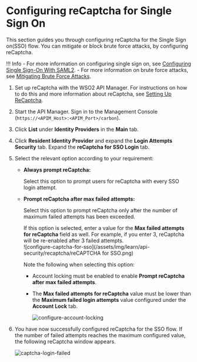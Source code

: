 # Configuring reCaptcha for Single Sign On

This section guides you through configuring reCaptcha for the Single Sign
on(SSO) flow. You can mitigate or block brute force
attacks, by configuring reCaptcha.

!!! Info 
    -   For more information on configuring single sign on, see [Configuring
    Single Sign-On With SAML2]({{base_path}}/reference/customize-product/extending-api-manager/saml2-sso/configuring-single-sign-on-with-saml2).
    -   For more information on brute force attacks, see [Mitigating Brute
    Force Attacks](https://is.docs.wso2.com/en/latest/administer/mitigating-brute-force-attacks/).

1.  Set up reCaptcha with the WSO2 API Manager. For instructions on
    how to do this and more information about reCaptcha, see [Setting Up
    ReCaptcha]({{base_path}}/install-and-setup/setup/security/logins-and-passwords/setting-up-recaptcha).
2.  Start the API Manager. Sign in to the Management Console (`https://<APIM_Host>:<APIM_Port>/carbon`).
3.  Click **List** under **Identity Providers** in the **Main**
    tab.
4.  Click **Resident Identity Provider** and expand the **Login Attempts Security** tab. Expand the **reCaptcha for SSO Login** tab.
5.  Select the relevant option according to your requirement:

    - **Always prompt reCaptcha:** 

        Select this option to prompt users for reCaptcha with every SSO login attempt. 

    - **Prompt reCaptcha after max failed attempts:** 
    
        Select this option to prompt reCaptcha only after the number of maximum failed attempts has been exceeded. 
    
        If this option is selected, enter a value for the **Max failed attempts for reCaptcha** field as well. For example, if you enter 3, reCaptcha will be re-enabled after 3 failed attempts.  
        ![configure-captcha-for-sso](/assets/img/learn/api-security/recaptcha/reCAPTCHA for SSO.png)
        
        Note the following when selecting this option:
        
        - Account locking must be enabled to enable **Prompt reCaptcha after max failed attempts**.

        - The **Max failed attempts for reCaptcha** value must be lower than the **Maximum failed login attempts** value configured under the **Account Lock** tab.
    
            ![configure-account-locking]({{base_path}}/assets/img/learn/api-security/recaptcha/configure-account-locking.png)
    

6.  You have now successfully configured reCaptcha for the SSO flow. If the number of failed attempts reaches the maximum
    configured value, the following reCaptcha window appears.  

    ![captcha-login-failed]({{base_path}}/assets/img/learn/api-security/recaptcha/captcha-login-failed.png)
